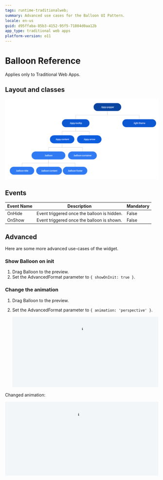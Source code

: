 ```yaml
---
tags: runtime-traditionalweb; 
summary: Advanced use cases for the Balloon UI Pattern.
locale: en-us
guid: d95ffaba-85b3-4152-95f5-71804d0aa12b
app_type: traditional web apps
platform-version: o11
---
```


# Balloon Reference

<div class="info" markdown="1">

Applies only to Traditional Web Apps.

</div>

## Layout and classes

![](<images/balloon-image-2.png>)

## Events

| **Event Name** |  **Description** |  **Mandatory**  |
| ---|---|--- |  
| OnHide | Event triggered once the balloon is hidden.  |  False  |
| OnShow | Event triggered once the balloon is shown.  |  False  |

## Advanced

Here are some more advanced use-cases of the widget.

### Show Balloon on init

1. Drag Balloon to the preview.
1. Set the AdvancedFormat parameter to `{ showOnInit: true }`.

### Change the animation

1. Drag Balloon to the preview.

1. Set the AdvancedFormat parameter to `{ animation: 'perspective' }`.

    ![](<images/balloon-gif-1.gif>)

Changed animation:

![](<images/balloon-gif-2.gif>)
